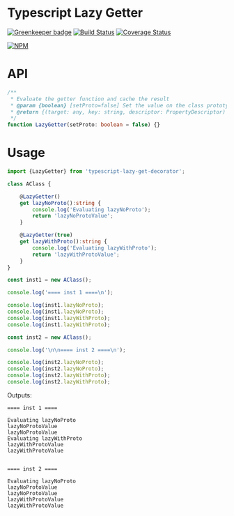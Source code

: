 # Typescript Lazy Getter

[![Greenkeeper badge](https://badges.greenkeeper.io/Alorel/typescript-lazy-get-decorator.svg)](https://greenkeeper.io/)
[![Build Status](https://travis-ci.org/Alorel/typescript-lazy-get-decorator.png?branch=master)](https://travis-ci.org/Alorel/typescript-lazy-get-decorator)
[![Coverage Status](https://coveralls.io/repos/github/Alorel/typescript-lazy-get-decorator/badge.svg?branch=master)](https://coveralls.io/github/Alorel/typescript-lazy-get-decorator?branch=master)

[![NPM](https://nodei.co/npm/typescript-lazy-get-decorator.png?downloads=true&downloadRank=true&stars=true)](https://www.npmjs.com/package/typescript-lazy-get-decorator)

# API

```typescript
/**
 * Evaluate the getter function and cache the result
 * @param {boolean} [setProto=false] Set the value on the class prototype as well. Only applies to non-static getters.
 * @return {(target: any, key: string, descriptor: PropertyDescriptor) => void} A Typescript decorator function
 */
function LazyGetter(setProto: boolean = false) {}
```

# Usage

```typescript
import {LazyGetter} from 'typescript-lazy-get-decorator';

class AClass {

    @LazyGetter()
    get lazyNoProto():string {
        console.log('Evaluating lazyNoProto');
        return 'lazyNoProtoValue';
    }

    @LazyGetter(true)
    get lazyWithProto():string {
        console.log('Evaluating lazyWithProto');
        return 'lazyWithProtoValue';
    }
}

const inst1 = new AClass();

console.log('==== inst 1 ====\n');

console.log(inst1.lazyNoProto);
console.log(inst1.lazyNoProto);
console.log(inst1.lazyWithProto);
console.log(inst1.lazyWithProto);

const inst2 = new AClass();

console.log('\n\n==== inst 2 ====\n');

console.log(inst2.lazyNoProto);
console.log(inst2.lazyNoProto);
console.log(inst2.lazyWithProto);
console.log(inst2.lazyWithProto);
```

Outputs:

    ==== inst 1 ====

    Evaluating lazyNoProto
    lazyNoProtoValue
    lazyNoProtoValue
    Evaluating lazyWithProto
    lazyWithProtoValue
    lazyWithProtoValue


    ==== inst 2 ====

    Evaluating lazyNoProto
    lazyNoProtoValue
    lazyNoProtoValue
    lazyWithProtoValue
    lazyWithProtoValue
